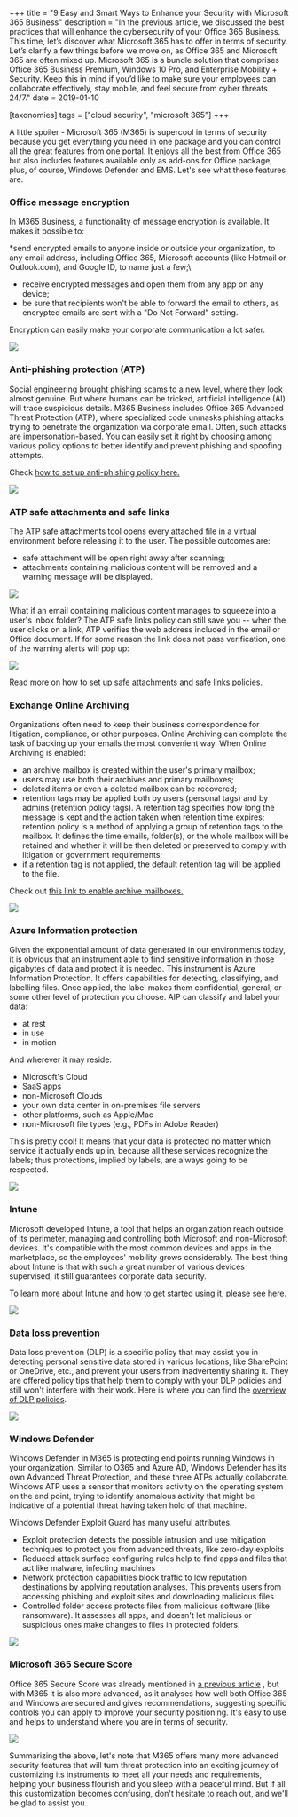 +++
title = "9 Easy and Smart Ways to Enhance your Security with Microsoft 365 Business"
description = "In the previous article, we  discussed the best practices that will enhance the cybersecurity of your Office 365 Business. This time, let’s discover what Microsoft 365 has to offer in terms of security. Let’s clarify a few things before we move on, as Office 365 and Microsoft 365 are often mixed up. Microsoft 365 is a bundle solution that comprises Office 365 Business Premium, Windows 10 Pro, and Enterprise Mobility + Security. Keep this in mind if you’d like to make sure your employees can collaborate effectively, stay mobile, and feel secure from cyber threats 24/7."
date = 2019-01-10

[taxonomies]
tags = ["cloud security", "microsoft 365"]
+++

A little spoiler - Microsoft 365 (M365) is supercool in terms of
security because you get everything you need in one package and you can
control all the great features from one portal. It enjoys all the best
from Office 365 but also includes features available only as add-ons for
Office package, plus, of course, Windows Defender and EMS.
Let's see what these features are.

### Office message encryption

In M365 Business, a functionality of message encryption is available. It
makes it possible to:

\*send encrypted emails to anyone inside or outside your organization,
to any email address, including Office 365, Microsoft accounts (like
Hotmail or Outlook.com), and Google ID, to name just a few;\

-   receive encrypted messages and open them from any app on any device;
-   be sure that recipients won't be able to forward the email to
    others, as encrypted emails are sent with a "Do Not Forward"
    setting.

Encryption can easily make your corporate communication a lot safer. 

![](https://o365hq.com/images/198.png)

### Anti-phishing protection (ATP)

Social engineering brought phishing scams to a new level, where they
look almost genuine. But where humans can be tricked, artificial
intelligence (AI) will trace suspicious details. M365 Business includes
Office 365 Advanced Threat Protection (ATP), where specialized
code unmasks phishing attacks trying to penetrate the organization via
corporate email. Often, such attacks are impersonation-based. You can
easily set it right by choosing among various policy options to better
identify and prevent phishing and spoofing attempts.

Check [how to set up anti-phishing policy
here.](https://docs.microsoft.com/en-us/office365/securitycompliance/set-up-anti-phishing-policies)

![](https://o365hq.com/images/199.png)

###  ATP safe attachments and safe links

The ATP safe attachments tool opens every attached file in a
virtual environment before releasing it to the user. The possible
outcomes are:

-   safe attachment will be open right away after scanning;
-   attachments containing malicious content will be removed and a
    warning message will be displayed.

![](https://o365hq.com/images/200.png)

What if an email containing malicious content manages to squeeze into
a user's inbox folder? The ATP safe links policy can still save you
-- when the user clicks on a link, ATP verifies the web address included in the email or Office document. If for some
reason the link does not pass verification, one of the warning alerts
will pop up:

![](https://o365hq.com/images/201.png)

Read more on how to set up [safe
attachments](https://docs.microsoft.com/en-us/office365/securitycompliance/set-up-atp-safe-attachments-policies)
and [safe
links](https://docs.microsoft.com/en-us/office365/securitycompliance/set-up-atp-safe-links-policies)
policies.

### Exchange Online Archiving

Organizations often need to keep their business correspondence for
litigation, compliance, or other purposes. Online Archiving can complete
the task of backing up your emails the most convenient way. When Online
Archiving is enabled:

-   an archive mailbox is created within the user's primary mailbox;
-   users may use both their archives and primary mailboxes;
-   deleted items or even a deleted mailbox can be recovered;
-   retention tags may be applied both by users (personal tags) and by
    admins (retention policy tags). A retention tag specifies how long the
    message is kept and the action taken when retention time expires;
    retention policy is a method of applying a group of retention tags
    to the mailbox. It defines the time emails, folder(s), or the whole
    mailbox will be retained and whether it will be then deleted or
    preserved to comply with litigation or government requirements;
-   if a retention tag is not applied, the default retention tag will be
    applied to the file.

Check out [this link to enable archive
mailboxes.](https://docs.microsoft.com/en-us/office365/securitycompliance/enable-archive-mailboxes)

![](https://o365hq.com/images/202.png)

### Azure Information protection

Given the exponential amount of data generated in our environments
today, it is obvious that an instrument able to find sensitive
information in those gigabytes of data and protect it is needed. This
instrument is Azure Information Protection. It offers capabilities for
detecting, classifying, and labelling files. Once applied, the label makes
them confidential, general, or some other level of protection you choose. AIP can
classify and label your data:

-   at rest
-   in use
-   in motion

And wherever it may reside:

-   Microsoft's Cloud
-   SaaS apps
-   non-Microsoft Clouds
-   your own data center in on-premises file servers
-   other platforms, such as Apple/Mac
-   non-Microsoft file types (e.g., PDFs in Adobe Reader)

This is pretty cool! It means that your data is protected no matter
which service it actually ends up in, because all these services
recognize the labels; thus protections, implied by labels, are always
going to be respected.

![](https://o365hq.com/images/203.png)

### Intune

Microsoft developed Intune, a tool that helps an organization reach
outside of its perimeter, managing and controlling both Microsoft and
non-Microsoft devices. It's compatible with the most common devices and
apps in the marketplace, so the employees' mobility grows
considerably. The best thing about Intune is that with such a great
number of various devices supervised, it still guarantees corporate data
security.

To learn more about Intune and how to get started using it, please [see
here.](https://docs.microsoft.com/en-us/intune/)

![](https://o365hq.com/images/204.png)

### Data loss prevention

Data loss prevention (DLP) is a specific policy that may
assist you in detecting personal sensitive data stored in various
locations, like SharePoint or OneDrive, etc., and prevent your users from
inadvertently sharing it. They are offered policy tips that help them to
comply with your DLP policies and still won't interfere with
their work. Here is where you can find the [overview of DLP
policies](https://docs.microsoft.com/en-us/office365/securitycompliance/data-loss-prevention-policies).

![](https://o365hq.com/images/205.png)

### Windows Defender

Windows Defender in M365 is protecting end points running Windows in
your organization. Similar to O365 and Azure AD, Windows Defender has
its own Advanced Threat Protection, and these three ATPs
actually collaborate. Windows ATP uses a sensor that monitors
activity on the operating system on the end point, trying to identify
anomalous activity that might be indicative of a potential threat
having taken hold of that machine.

Windows Defender Exploit Guard has many useful attributes.

-   Exploit protection detects the possible intrusion and use mitigation
    techniques to protect you from advanced threats, like zero-day
    exploits
-   Reduced attack surface configuring rules help to find apps and
    files that act like malware, infecting machines
-   Network protection capabilities block traffic to low
    reputation destinations by applying reputation analyses. This
    prevents users from accessing phishing and exploit sites and
    downloading malicious files
-   Controlled folder access protects files from malicious software
    (like ransomware). It assesses all apps, and doesn't let malicious or
    suspicious ones make changes to files in protected folders.

![](https://o365hq.com/images/206.png)

### Microsoft 365 Secure Score

Office 365 Secure Score was already mentioned in [a previous
article](o365hq.com/blog/top-8-solutions-to-secure-your-office-365-business)
, but with M365 it is also more advanced, as it analyses how well both
Office 365 and Windows are secured and gives recommendations, suggesting
specific controls you can apply to improve your security positioning.
It's easy to use and helps to understand where you are in terms of
security.

![](https://o365hq.com/images/207.png)

Summarizing the above, let's note that M365 offers many more advanced
security features that will turn threat protection into an exciting
journey of customizing its instruments to meet all your needs and
requirements, helping your business flourish and you sleep with a
peaceful mind. But if all this customization becomes confusing, don't
hesitate to reach out, and we'll be glad to assist you.
